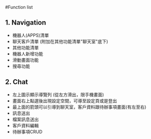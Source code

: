 #Function list
## 1. Navigation
* 機器人(APPS)清單
* 聊天客戶清單 (附加在其他功能清單"聊天室"底下)
* 其他功能清單
* 機器人新增功能
* 滑動畫面功能
* 搜尋功能
## 2. Chat
* 左上圖示顯示導覽列 (從左方滑出，限手機畫面)
* 畫面右上點選後出現設定空間，可導至設定頁或是登出
* 最上面的箭頭可以引導到聊天室，客戶資料跟待辦事項畫面(有左至右)
* 訊息送出
* 檔案訊息送出
* 客戶資料編輯
* 待辦事項CRUD
